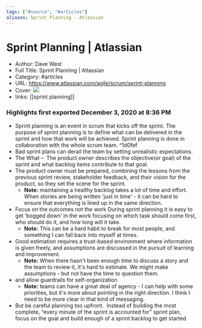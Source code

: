 ```yaml
---
tags: ["#source", "#articles"]
aliases: Sprint Planning - Atlassian
---
```

# Sprint Planning | Atlassian
- Author: Dave West
- Full Title: Sprint Planning | Atlassian
- Category: #articles
- URL: https://www.atlassian.com/agile/scrum/sprint-planning
- Cover: ![](https://readwise-assets.s3.amazonaws.com/static/images/article1.be68295a7e40.png)
- links: [[sprint planning]]

### Highlights first exported December 3, 2020 at 8:36 PM
- Sprint planning is an event in scrum that kicks off the sprint. The purpose of sprint planning is to define what can be delivered in the sprint and how that work will be achieved. Sprint planning is done in collaboration with the whole scrum team. ^1d0fef
- Bad sprint plans can derail the team by setting unrealistic expectations.
- The What –  The product owner describes the objective(or goal) of the sprint and what backlog items contribute to that goal.
- The product owner must be prepared, combining the lessons from the previous sprint review, stakeholder feedback, and their vision for the product, so they set the scene for the sprint.
    - **Note:** maintaining a healthy backlog takes a lot of time and effort.
      When stories are being written 'just in time' - it can be hard to ensure that everything is lined up in the same direction.
- Focus on the outcomes not the work During sprint planning it is easy to get ‘bogged down’ in the work focusing on which task should come first, who should do it, and how long will it take.
    - **Note:** This can be a hard habit to break for most people, and something I can fall back into myself at times.
- Good estimation requires a trust-based environment where information is given freely, and assumptions are discussed in the pursuit of learning and improvement.
    - **Note:** When there hasn't been enough time to discuss a story and the team to review it, it's hard to estimate. 
      We might make assumptions - but not have the time to question them.
- and allow guardrails for self-organization
    - **Note:** teams can have a great deal of agency - I can help with some priorities, but it's more about pointing in the right direction. 
      I think I need to be more clear in that kind of messaging.
- But be careful planning too upfront.  Instead of building the most complete, “every minute of the sprint is accounted for” sprint plan, focus on the goal and build enough of a sprint backlog to get started
